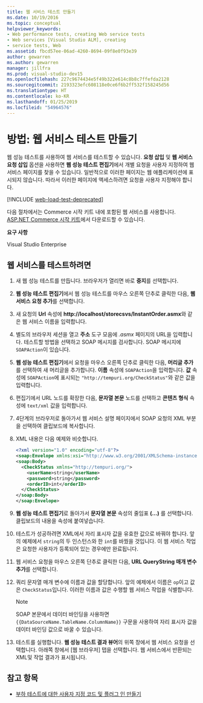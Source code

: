 ```yaml
---
title: 웹 서비스 테스트 만들기
ms.date: 10/19/2016
ms.topic: conceptual
helpviewer_keywords:
- Web performance tests, creating Web service tests
- Web services [Visual Studio ALM], creating
- service tests, Web
ms.assetid: fbcd57ee-06ad-4260-8694-09f8e0f93e39
author: gewarren
ms.author: gewarren
manager: jillfra
ms.prod: visual-studio-dev15
ms.openlocfilehash: 227c9674434e5f49b322e614c8b8c7ffefda2128
ms.sourcegitcommit: 2193323efc608118e0ce6f6b2ff532f158245d56
ms.translationtype: HT
ms.contentlocale: ko-KR
ms.lasthandoff: 01/25/2019
ms.locfileid: "54964576"
---
```

# <a name="how-to-create-a-web-service-test"></a>방법: 웹 서비스 테스트 만들기

웹 성능 테스트를 사용하여 웹 서비스를 테스트할 수 있습니다. **요청 삽입** 및 **웹 서비스 요청 삽입** 옵션을 사용하면 **웹 성능 테스트 편집기**에서 개별 요청을 사용자 지정하여 웹 서비스 페이지를 찾을 수 있습니다. 일반적으로 이러한 페이지는 웹 애플리케이션에 표시되지 않습니다. 따라서 이러한 페이지에 액세스하려면 요청을 사용자 지정해야 합니다.

[!INCLUDE [web-load-test-deprecated](includes/web-load-test-deprecated.md)]

다음 절차에서는 Commerce 시작 키트 내에 포함된 웹 서비스를 사용합니다. [ASP.NET Commerce 시작 키트](http://go.microsoft.com/fwlink/?LinkId=181469)에서 다운로드할 수 있습니다.

**요구 사항**

Visual Studio Enterprise

## <a name="to-test-a-web-service"></a>웹 서비스를 테스트하려면

1.  새 웹 성능 테스트를 만듭니다. 브라우저가 열리면 바로 **중지**를 선택합니다.

2.  **웹 성능 테스트 편집기**에서 웹 성능 테스트를 마우스 오른쪽 단추로 클릭한 다음, **웹 서비스 요청 추가**를 선택합니다.

3.  새 요청의 **Url** 속성에 **http://localhost/storecsvs/InstantOrder.asmx**와 같은 웹 서비스 이름을 입력합니다.

4.  별도의 브라우저 세션을 열고 **주소** 도구 모음에 *.asmx* 페이지의 URL을 입력합니다. 테스트할 방법을 선택하고 SOAP 메시지를 검사합니다. SOAP 메시지에 `SOAPAction`이 있습니다.

5.  **웹 성능 테스트 편집기**에서 요청을 마우스 오른쪽 단추로 클릭한 다음, **머리글 추가**를 선택하여 새 머리글을 추가합니다. **이름** 속성에 `SOAPAction`을 입력합니다. **값** 속성에 `SOAPAction`에 표시되는 `"http://tempuri.org/CheckStatus"`와 같은 값을 입력합니다.

6.  편집기에서 URL 노드를 확장한 다음, **문자열 본문** 노드를 선택하고 **콘텐츠 형식** 속성에 `text/xml` 값을 입력합니다.

7.  4단계의 브라우저로 돌아가서 웹 서비스 설명 페이지에서 SOAP 요청의 XML 부분을 선택하여 클립보드에 복사합니다.

8.  XML 내용은 다음 예제와 비슷합니다.

     ```xml
     <?xml version="1.0" encoding="utf-8"?>
     <soap:Envelope xmlns:xsi="http://www.w3.org/2001/XMLSchema-instance" xmlns:xsd="http://www.w3.org/2001/XMLSchema" xmlns:soap="http://schemas.xmlsoap.org/soap/envelope/">
     <soap:Body>
       <CheckStatus xmlns="http://tempuri.org/">
         <userName>string</userName>
         <password>string</password>
         <orderID>int</orderID>
       </CheckStatus>
     </soap:Body>
     </soap:Envelope>
     ```

9. **웹 성능 테스트 편집기**로 돌아가서 **문자열 본문** 속성의 줄임표 **(…)** 를 선택합니다. 클립보드의 내용을 속성에 붙여넣습니다.

10. 테스트가 성공하려면 XML에서 자리 표시자 값을 유효한 값으로 바꿔야 합니다. 앞의 예제에서 `string`의 두 인스턴스와 한 `int`를 바꿨을 것입니다. 이 웹 서비스 작업은 요청한 사용자가 등록되어 있는 경우에만 완료됩니다.

11. 웹 서비스 요청을 마우스 오른쪽 단추로 클릭한 다음, **URL QueryString 매개 변수 추가**를 선택합니다.

12. 쿼리 문자열 매개 변수에 이름과 값을 할당합니다. 앞의 예제에서 이름은 `op`이고 값은 `CheckStatus`입니다. 이러한 이름과 값은 수행할 웹 서비스 작업을 식별합니다.

    > [!NOTE]
    > SOAP 본문에서 데이터 바인딩을 사용하면 `{{DataSourceName.TableName.ColumnName}}` 구문을 사용하여 자리 표시자 값을 데이터 바인딩 값으로 바꿀 수 있습니다.

13. 테스트를 실행합니다. **웹 성능 테스트 결과 뷰어**의 위쪽 창에서 웹 서비스 요청을 선택합니다. 아래쪽 창에서 [웹 브라우저] 탭을 선택합니다. 웹 서비스에서 반환되는 XML및 작업 결과가 표시됩니다.

## <a name="see-also"></a>참고 항목

- [부하 테스트에 대한 사용자 지정 코드 및 플러그 인 만들기](../test/create-custom-code-and-plug-ins-for-load-tests.md)